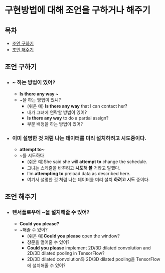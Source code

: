 # 구현방법에 대해 조언을 구하거나 해주기

## 목차
- [조언 구하기](https://github.com/LucyJeong/awesome-engfordev/blob/master/getImplementWay/README.md#조언-구하기)
- [조언 해주기](https://github.com/LucyJeong/awesome-engfordev/blob/master/getImplementWay/README.md#조언-해주기)

## 조언 구하기

- ### ~ 하는 방법이 있어?
  - **Is there any way ~**
  - ~을 하는 방법이 있니?
    - (쉬운 예) **Is there any way** that I can contact her?
    - 내가 그녀에 연락할 방법이 있어?
    - **Is there any way** to do a partial assign?
    - 부분 배정을 하는 방법이 있어?

- ### 이미 설명한 것 처럼 나는 데이터를 미리 설치하려고 시도중이다.
  - **attempt to~**
  - ~를 시도하다
    - (쉬운 예)She said she will **attempt to** change the schedule.
    - 그녀는 스케줄을 바꾸려고 **시도해 볼** 거라고 말했다.
    - I'm **attempting to** preload data as described here.
    - 여기서 설명한 것 처럼 나는 데이터를 미리 설치 **하려고 시도** 중이다.

## 조언 해주기

- ### 텐서플로우에 ~을 설치해줄 수 있어?
  - **Could you please?**
  - ~해줄 수 있어?
    - (쉬운 예)**Could you please** open the window?
    - 창문을 열어줄 수 있어?
    - **Could you please** implement 2D/3D dilated convolution and 2D/3D dilated pooling in TensorFlow?
    - 2D/3D dilated convolution와 2D/3D dilated pooling을 TensorFlow에 설치해줄 수 있어?
